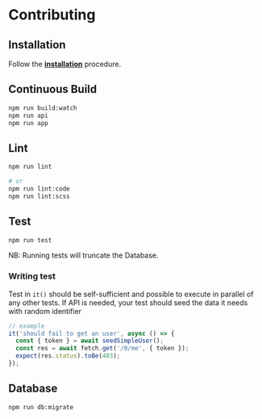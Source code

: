 # Contributing

## Installation

Follow the **[installation](./installation.md)** procedure.

## Continuous Build

```sh
npm run build:watch
npm run api
npm run app
```

## Lint

```sh
npm run lint

# or
npm run lint:code
npm run lint:scss
```

## Test

```sh
npm run test
```

NB: Running tests will truncate the Database.

### Writing test

Test in `it()` should be self-sufficient and possible to execute in parallel of any other tests.
If API is needed, your test should seed the data it needs with random identifier

```ts
// example
it('should fail to get an user', async () => {
  const { token } = await seedSimpleUser();
  const res = await fetch.get('/0/me', { token });
  expect(res.status).toBe(403);
});
```

## Database

```sh
npm run db:migrate
```
